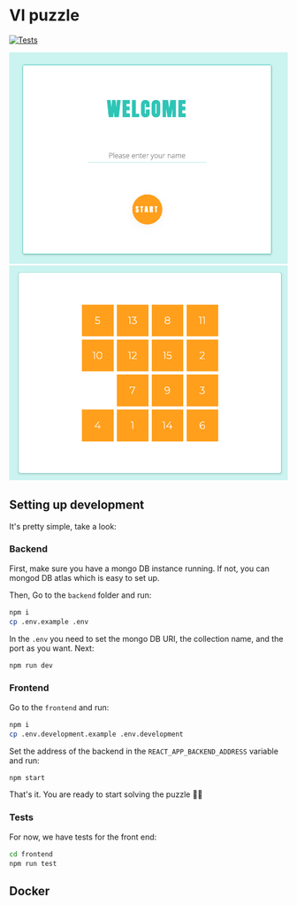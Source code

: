 # VI puzzle

[![Tests](https://github.com/RoySegall/vi/actions/workflows/test-front.yaml/badge.svg)](https://github.com/RoySegall/vi/actions/workflows/test-front.yaml)

![img.png](./pictures/welcome.png)
![img.png](./pictures/game.png)

## Setting up development

It's pretty simple, take a look:

### Backend
First, make sure you have a mongo DB instance running. If not, you can mongod DB atlas which is easy to set up.

Then, Go to the `backend` folder and run:
```bash
npm i
cp .env.example .env
```

In the `.env` you need to set the mongo DB URI, the collection name, and the port as you want. Next:
```bash
npm run dev
```

### Frontend
Go to the `frontend` and run:
```bash
npm i
cp .env.development.example .env.development
```

Set the address of the backend in the `REACT_APP_BACKEND_ADDRESS` variable and run:
```bash
npm start
```

That's it. You are ready to start solving the puzzle 🍕🚀

### Tests
For now, we have tests for the front end:

```bash
cd frontend
npm run test
```

## Docker
